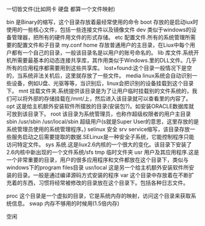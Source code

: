 一切皆文件(比如网卡 硬盘 都算一个文件映射)



bin 是Binary的缩写，这个目录存放着最经常使用的命令
boot  存放的是启动iux时使用的一些核心文件，包括一些连接文件以及镜像文件
dev 类似于windows的设备管理器，把所有的硬件用文件的形式存储。
etc 配置文件.所有的系统管理所需要的配置文件和子目录  my.conf
home 存放普通用户的主目录，在Liux中每个用户都有一个自己的目录，一般该目录名是以用户的账号命名的。
lib 库文件.系统开机所需要最基本的动态连接共享库，其作用类似于Windows.里的DLL文件。几乎所有的应用程序都需要用到这些共享库。
lost+found:这个目录一般情况下是空的，当系统非法关机后，这里就存放了一些文件。
media linux系统会自动识别一些设备，例如U盘、光驱等等，当识别后，linux会把识别的设备挂载到这个目录下。
mnt 挂载文件夹.系统提供该目录是为了让用户临时挂载别的文件系统的，我们可以将外部的存储挂载在/mnt/上，然后进入该目录就可以查看里的内容了。
opt 这是给主机额外安装软件所摆放的目录(安装包?)。如安装ORACLE数据库就可放到该目录下。
root 该目录为系统管理员，也称作超级权限者的用户主目录
sbin /usr/sbin   /usr/local/sbin  超级用户(s就是Super User的意思，这里存放的是系统管理员使用的系统管理程序。)
selinux 安全
srv service缩写，该目录存放一些服务启动之后需要提取的数据.SELinux是一种安全子系统，它能控制程序只能访问特定文件。
sys 系统.这是Iiux2.6内核的一个很大的变化。该目录下安装了2.6内核中新出现的一个文件系统/sfs
tmp 临时文件夹
usr 用户及其应用程序.这是一个非常重要的目录，用户的很多应用程序和文件都放在这个目录下，类似与windows下的program files目录
usr/local 这是另一个给主机额外安装软件所安装的目录。一般是通过编译源码方式安装的程序
var 这个目录中存放着在不断扩充着的东西，习惯将经常被修改的目录放在这个目录下。包括各种日志文件。



proc 这个目录是一个虚拟的目录，它是系统内存的映射，访问这个目录来获取系统信息。
swap 内存不够用的时候用(1.5倍内存)

空闲 